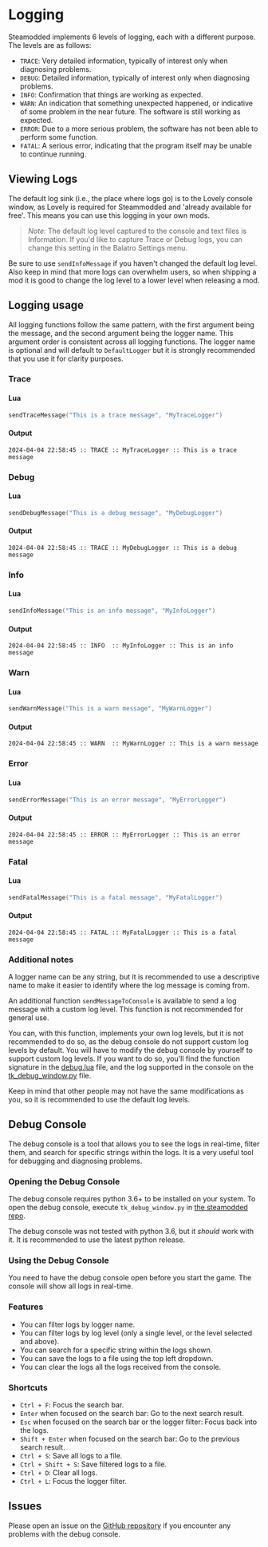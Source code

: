 # Logging

Steamodded implements 6 levels of logging, each with a different purpose. The levels are as follows:

- `TRACE`: Very detailed information, typically of interest only when diagnosing problems.
- `DEBUG`: Detailed information, typically of interest only when diagnosing problems.
- `INFO`: Confirmation that things are working as expected.
- `WARN`: An indication that something unexpected happened, or indicative of some problem in the near future. The
  software is still working as expected.
- `ERROR`: Due to a more serious problem, the software has not been able to perform some function.
- `FATAL`: A serious error, indicating that the program itself may be unable to continue running.

## Viewing Logs

The default log sink (i.e., the place where logs go) is to the Lovely console window, as Lovely is required for Steammodded and 'already available for free'.  This means you can use this logging in your own mods.

> *Note*: The default log level captured to the console and text files is Information.  If you'd like to capture Trace or Debug logs, you can change this setting in the Balatro Settings menu.

Be sure to use `sendInfoMessage` if you haven't changed the default log level.  Also keep in mind that more logs can overwhelm users, so when shipping a mod it is good to change the log level to a lower level when releasing a mod.

## Logging usage

All logging functions follow the same pattern, with the first argument being the message, and the second argument being
the logger name. This argument order is consistent across all logging functions. The logger name is optional and will
default to `DefaultLogger` but it is strongly recommended that you use it for clarity purposes.

### Trace

#### Lua

```lua
sendTraceMessage("This is a trace message", "MyTraceLogger")
```

#### Output

```log
2024-04-04 22:58:45 :: TRACE :: MyTraceLogger :: This is a trace message
```

### Debug

#### Lua

```lua
sendDebugMessage("This is a debug message", "MyDebugLogger")
```

#### Output

```log
2024-04-04 22:58:45 :: TRACE :: MyDebugLogger :: This is a debug message
```

### Info

#### Lua

```lua
sendInfoMessage("This is an info message", "MyInfoLogger")
```

#### Output

```log
2024-04-04 22:58:45 :: INFO  :: MyInfoLogger :: This is an info message
```

### Warn

#### Lua

```lua
sendWarnMessage("This is a warn message", "MyWarnLogger")
```

#### Output

```log
2024-04-04 22:58:45 :: WARN  :: MyWarnLogger :: This is a warn message
```

### Error

#### Lua

```lua
sendErrorMessage("This is an error message", "MyErrorLogger")
```

#### Output

```log
2024-04-04 22:58:45 :: ERROR :: MyErrorLogger :: This is an error message
```

### Fatal

#### Lua

```lua
sendFatalMessage("This is a fatal message", "MyFatalLogger")
```

#### Output

```log
2024-04-04 22:58:45 :: FATAL :: MyFatalLogger :: This is a fatal message
```

### Additional notes

A logger name can be any string, but it is recommended to use a descriptive name to make it easier to identify where
the log message is coming from.

An additional function `sendMessageToConsole` is available to send a log message with a custom log level. This function
is not recommended for general use.

You can, with this function, implements your own log levels, but it is not recommended to do so, as the debug console do
not support custom log levels by default. You will have to modify the debug console by yourself to support custom log
levels. If you want to do so, you'll find the function signature in
the [debug.lua](https://github.com/Steamodded/smods/blob/main/src/logging.lua#L39-L49) file, and the log
supported in the console on
the [tk_debug_window.py](https://github.com/Steamodded/smods/blob/main/tk_debug_window.py#L9-L16) file.

Keep in mind that other people may not have the same modifications as you, so it is recommended to use the default log
levels.

## Debug Console

The debug console is a tool that allows you to see the logs in real-time, filter them, and search for specific strings
within the logs. It is a very useful tool for debugging and diagnosing problems.

### Opening the Debug Console

The debug console requires python 3.6+ to be installed on your system. To open the debug console,
execute `tk_debug_window.py` in [the steamodded repo](https://github.com/Steamodded/smods/blob/main/tk_debug_window.py).

The debug console was not tested with python 3.6, but it _should_ work with it. It is recommended to use the latest
python release.

### Using the Debug Console

You need to have the debug console open before you start the game. The console will show all logs in real-time.

### Features

- You can filter logs by logger name.
- You can filter logs by log level (only a single level, or the level selected and above).
- You can search for a specific string within the logs shown.
- You can save the logs to a file using the top left dropdown.
- You can clear the logs all the logs received from the console.

### Shortcuts

- `Ctrl + F`: Focus the search bar.
- `Enter` when focused on the search bar: Go to the next search result.
- `Esc` when focused on the search bar or the logger filter: Focus back into the logs.
- `Shift + Enter` when focused on the search bar: Go to the previous search result.
- `Ctrl + S`: Save all logs to a file.
- `Ctrl + Shift + S`: Save filtered logs to a file.
- `Ctrl + D`: Clear all logs.
- `Ctrl + L`: Focus the logger filter.

## Issues

Please open an issue on the [GitHub repository](https://github.com/Steamodded/smods/issues/new) if you encounter
any problems with the debug console.
